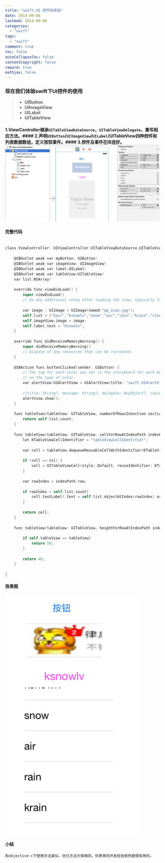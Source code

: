 ```yaml
---
title: "swift-UI-控件初体验"
date: 2014-09-08
lastmod: 2014-09-08
categories:
  - "swift"
tags:
  - "swift"
comment: true
toc: false
autoCollapseToc: false
contentCopyright: false
reward: true
mathjax: false
---
```


### 现在我们体验**swift**下UI控件的使用   
>  * **UIButton** 
>  * **UIImageView**
>  * **UILabel** 
>  * **UITableView**

#### 1.**ViewController**继承`UITableViewDataSource`，`UITableViewDelegate`，重写相应方法。#### 2.声明`UIButton`/`UIImageView`/`UILabel`/UITableView四种控件和列表数据数组，定义按钮事件。#### 3.控件及事件在IB连好。![image](/images/post/2014-09-08-swift-ui-kong-jian-chu-ti-yan/swift_ui_overviw_ib.png)

#### 完整代码
``` objective-c

class ViewController: UIViewController,UITableViewDataSource,UITableViewDelegate {
    
    @IBOutlet weak var myButton: UIButton!
    @IBOutlet weak var imageView: UIImageView!
    @IBOutlet weak var label:UILabel!
    @IBOutlet weak var tableView:UITableView!
    var list:NSArray!
    
    override func viewDidLoad() {
        super.viewDidLoad()
        // Do any additional setup after loading the view, typically from a nib.
        
        var image : UIImage = UIImage(named:"qq_icon.jpg");
        self.list = ["kair","ksnowlv","snow","air","rain","krain","cloud","kcloud"];
        self.imageView.image = image;
        self.label.text = "ksnowlv";
    }
    
    override func didReceiveMemoryWarning() {
        super.didReceiveMemoryWarning()
        // Dispose of any resources that can be recreated.
    }
    
    @IBAction func buttonClicked(sender: UIButton) {
        // The tag for each color was set in the storyboard for each button based
        // on the type of color.
        var alertView:UIAlertView = UIAlertView(title: "swift UIAlertView", message: "按钮被按下", delegate: nil, cancelButtonTitle: "ok");
        
        //title: String?, message: String?, delegate: AnyObject?, cancelButtonTitle: String?
        alertView.show();
    }
    
    func tableView(tableView: UITableView, numberOfRowsInSection section: Int) -> Int{
        return self.list.count;
    }
    
    func tableView(tableView: UITableView, cellForRowAtIndexPath indexPath: NSIndexPath) -> UITableViewCell{
        let KTableViewCellIdentifier = "tableViewCellIdentifier";
        
        var cell = tableView.dequeueReusableCellWithIdentifier(KTableViewCellIdentifier) as UITableViewCell!
        
        if (cell == nil) {
            cell = UITableViewCell(style:.Default, reuseIdentifier: KTableViewCellIdentifier)
        }
        
        var rowIndex = indexPath.row;
        
        if rowIndex < self.list.count{    
            cell.textLabel?.text = self.list.objectAtIndex(rowIndex) as NSString;
        }
        
        return cell;
    }
    
    func tableView(tableView: UITableView, heightForRowAtIndexPath indexPath: NSIndexPath) -> CGFloat{
        
        if self.tableView == tableView{
            return 50;
        }
        
        return 40;
    }   
    
}

```

#### 效果图
![image](/images/post/2014-09-08-swift-ui-kong-jian-chu-ti-yan/swift_run_overview.png)

#### 小结
    和objective-c下使用方法类似，优化方法大体相同，你原来的开发经验依然是很有用的。

